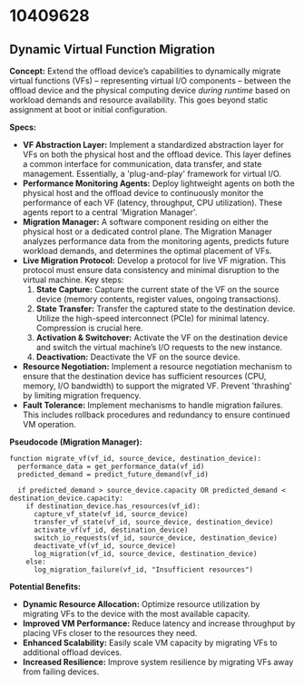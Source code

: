 # 10409628

## Dynamic Virtual Function Migration

**Concept:** Extend the offload device’s capabilities to dynamically migrate virtual functions (VFs) – representing virtual I/O components – between the offload device and the physical computing device *during runtime* based on workload demands and resource availability.  This goes beyond static assignment at boot or initial configuration.

**Specs:**

*   **VF Abstraction Layer:** Implement a standardized abstraction layer for VFs on both the physical host and the offload device. This layer defines a common interface for communication, data transfer, and state management.  Essentially, a 'plug-and-play' framework for virtual I/O.
*   **Performance Monitoring Agents:** Deploy lightweight agents on both the physical host and the offload device to continuously monitor the performance of each VF (latency, throughput, CPU utilization). These agents report to a central 'Migration Manager'.
*   **Migration Manager:** A software component residing on either the physical host or a dedicated control plane.  The Migration Manager analyzes performance data from the monitoring agents, predicts future workload demands, and determines the optimal placement of VFs. 
*   **Live Migration Protocol:**  Develop a protocol for live VF migration.  This protocol must ensure data consistency and minimal disruption to the virtual machine.  Key steps:
    1.  **State Capture:**  Capture the current state of the VF on the source device (memory contents, register values, ongoing transactions).
    2.  **State Transfer:** Transfer the captured state to the destination device.  Utilize the high-speed interconnect (PCIe) for minimal latency.  Compression is crucial here.
    3.  **Activation & Switchover:** Activate the VF on the destination device and switch the virtual machine’s I/O requests to the new instance.
    4.  **Deactivation:** Deactivate the VF on the source device.
*   **Resource Negotiation:** Implement a resource negotiation mechanism to ensure that the destination device has sufficient resources (CPU, memory, I/O bandwidth) to support the migrated VF.  Prevent 'thrashing' by limiting migration frequency.
*   **Fault Tolerance:** Implement mechanisms to handle migration failures.  This includes rollback procedures and redundancy to ensure continued VM operation.

**Pseudocode (Migration Manager):**

```
function migrate_vf(vf_id, source_device, destination_device):
  performance_data = get_performance_data(vf_id)
  predicted_demand = predict_future_demand(vf_id)

  if predicted_demand > source_device.capacity OR predicted_demand < destination_device.capacity:
    if destination_device.has_resources(vf_id):
      capture_vf_state(vf_id, source_device)
      transfer_vf_state(vf_id, source_device, destination_device)
      activate_vf(vf_id, destination_device)
      switch_io_requests(vf_id, source_device, destination_device)
      deactivate_vf(vf_id, source_device)
      log_migration(vf_id, source_device, destination_device)
    else:
      log_migration_failure(vf_id, "Insufficient resources")
```

**Potential Benefits:**

*   **Dynamic Resource Allocation:**  Optimize resource utilization by migrating VFs to the device with the most available capacity.
*   **Improved VM Performance:**  Reduce latency and increase throughput by placing VFs closer to the resources they need.
*   **Enhanced Scalability:**  Easily scale VM capacity by migrating VFs to additional offload devices.
*   **Increased Resilience:**  Improve system resilience by migrating VFs away from failing devices.